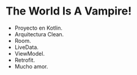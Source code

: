 # The World Is A Vampire!
- Proyecto en Kotlin.
- Arquitectura Clean.
- Room.
- LiveData.
- ViewModel.
- Retrofit.
- Mucho amor.
